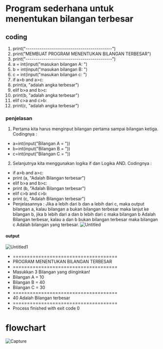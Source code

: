 # Program sederhana untuk menentukan bilangan terbesar

## coding
1. print("--------------------------------------------")
2. print("MEMBUAT PROGRAM MENENTUKAN BILANGAN TERBESAR")
3. print("--------------------------------------------")
4. a = int(input("masukan bilangan A: ")
5. b = int(input("masukan bilangan B: ")
6. c = int(input("masukan bilangan c: ")
7. if a>b and a>c:
8. print(a, "adalah angka terbesar")
9. elif b>a and b>c:
10. print(b, "adalah angka terbesar")
11. elif c>a and c>b:
12. print(c, "adalah angka terbesar")

### penjelasan
1. Pertama kita harus menginput bilangan pertama sampai bilangan ketiga. Codingnya :
- a=int(input("Bilangan A = "))
- b=int(input("Bilangan B = "))
- c=int(input("Bilangan C = "))
2. Selanjutnya kita menggunakan logika if dan Logika AND. Codingnya :
- if a>b and a>c:
- print (a, "Adalah Bilangan terbesar")
- elif b>a and b>c:
- print (b, "Adalah Bilangan terbesar")
- elif c>b and c>b:
- print (c, "Adalah Bilangan terbesar")
- Penjelasannya : Jika a lebih dari b dan a lebih dari c, maka output bilangan a, kalau bilangan a bukan bilangan terbesar maka lanjut ke bilangan b, jika b lebih dari a dan b lebih dari c maka bilangan b Adalah Bilangan terbesar, kalau a dan b bukan bilangan terbesar maka bilangan c Adalah bilangan yang terbesar.
![Untitled](https://user-images.githubusercontent.com/56240221/67644048-a7d58900-f950-11e9-9890-8e907be311f3.jpg)
#### output
![Untitled1](https://user-images.githubusercontent.com/56240221/67644105-e9feca80-f950-11e9-85a8-131b7a34e3b8.jpg)
- =====================================
- PROGRAM MENENTUKAN BILANGAN TERBESAR
- =====================================
- Masukkan 3 Bilangan yang diinginkan!
- Bilangan A = 10
- Bilangan B = 40
- Bilangan C = 30
- =====================================
- 40 Adalah Bilangan terbesar
- =====================================
- Process finished with exit code 0

# flowchart

![Capture](https://user-images.githubusercontent.com/56240221/67644852-8cba4780-f957-11e9-962b-e629dd29f740.JPG)

